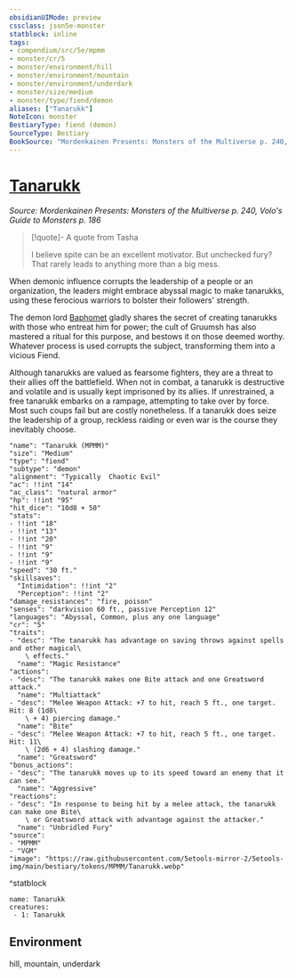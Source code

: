 ```yaml
---
obsidianUIMode: preview
cssclass: json5e-monster
statblock: inline
tags:
- compendium/src/5e/mpmm
- monster/cr/5
- monster/environment/hill
- monster/environment/mountain
- monster/environment/underdark
- monster/size/medium
- monster/type/fiend/demon
aliases: ["Tanarukk"]
NoteIcon: monster
BestiaryType: fiend (demon)
SourceType: Bestiary
BookSource: "Mordenkainen Presents: Monsters of the Multiverse p. 240, Volo's Guide to Monsters p. 186"
---
```

# [Tanarukk](2-Mechanics/CLI/bestiary/fiend/tanarukk-mpmm.md)
*Source: Mordenkainen Presents: Monsters of the Multiverse p. 240, Volo's Guide to Monsters p. 186*  

> [!quote]- A quote from Tasha  
> 
> I believe spite can be an excellent motivator. But unchecked fury? That rarely leads to anything more than a big mess.

When demonic influence corrupts the leadership of a people or an organization, the leaders might embrace abyssal magic to make tanarukks, using these ferocious warriors to bolster their followers' strength.

The demon lord [Baphomet](/2-Mechanics/CLI/bestiary/npc/baphomet-mpmm.md) gladly shares the secret of creating tanarukks with those who entreat him for power; the cult of Gruumsh has also mastered a ritual for this purpose, and bestows it on those deemed worthy. Whatever process is used corrupts the subject, transforming them into a vicious Fiend.

Although tanarukks are valued as fearsome fighters, they are a threat to their allies off the battlefield. When not in combat, a tanarukk is destructive and volatile and is usually kept imprisoned by its allies. If unrestrained, a free tanarukk embarks on a rampage, attempting to take over by force. Most such coups fail but are costly nonetheless. If a tanarukk does seize the leadership of a group, reckless raiding or even war is the course they inevitably choose.

```statblock
"name": "Tanarukk (MPMM)"
"size": "Medium"
"type": "fiend"
"subtype": "demon"
"alignment": "Typically  Chaotic Evil"
"ac": !!int "14"
"ac_class": "natural armor"
"hp": !!int "95"
"hit_dice": "10d8 + 50"
"stats":
- !!int "18"
- !!int "13"
- !!int "20"
- !!int "9"
- !!int "9"
- !!int "9"
"speed": "30 ft."
"skillsaves":
  "Intimidation": !!int "2"
  "Perception": !!int "2"
"damage_resistances": "fire, poison"
"senses": "darkvision 60 ft., passive Perception 12"
"languages": "Abyssal, Common, plus any one language"
"cr": "5"
"traits":
- "desc": "The tanarukk has advantage on saving throws against spells and other magical\
    \ effects."
  "name": "Magic Resistance"
"actions":
- "desc": "The tanarukk makes one Bite attack and one Greatsword attack."
  "name": "Multiattack"
- "desc": "Melee Weapon Attack: +7 to hit, reach 5 ft., one target. Hit: 8 (1d8\
    \ + 4) piercing damage."
  "name": "Bite"
- "desc": "Melee Weapon Attack: +7 to hit, reach 5 ft., one target. Hit: 11\
    \ (2d6 + 4) slashing damage."
  "name": "Greatsword"
"bonus_actions":
- "desc": "The tanarukk moves up to its speed toward an enemy that it can see."
  "name": "Aggressive"
"reactions":
- "desc": "In response to being hit by a melee attack, the tanarukk can make one Bite\
    \ or Greatsword attack with advantage against the attacker."
  "name": "Unbridled Fury"
"source":
- "MPMM"
- "VGM"
"image": "https://raw.githubusercontent.com/5etools-mirror-2/5etools-img/main/bestiary/tokens/MPMM/Tanarukk.webp"
```
^statblock

```encounter-table
name: Tanarukk
creatures:
 - 1: Tanarukk
```

## Environment

hill, mountain, underdark